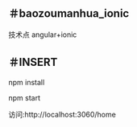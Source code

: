  ＃baozoumanhua_ionic
 -----------------
 技术点 angular+ionic

 ＃INSERT
 --------
 npm install

 npm start

 访问:http://localhost:3060/home
